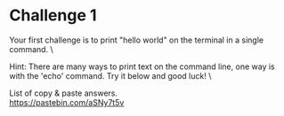 # Challenge 1
Your first challenge is to print "hello world" on the terminal in a single command. \

Hint: There are many ways to print text on the command line, one way is with the 'echo' command. Try it below and good luck! \

List of copy & paste answers. \
https://pastebin.com/aSNy7t5v
